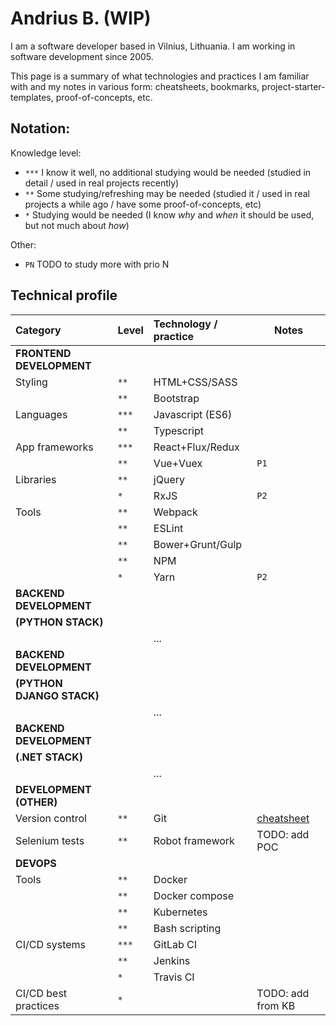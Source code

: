 # Andrius B. (WIP)

I am a software developer based in Vilnius, Lithuania. I am working in software development since 2005.

This page is a summary of what technologies and practices I am familiar with and my notes in various form: cheatsheets, bookmarks, project-starter-templates, proof-of-concepts, etc.

## Notation:

Knowledge level:

- `***` I know it well, no additional studying would be needed (studied in detail / used in real projects recently)
- `**` Some studying/refreshing may be needed (studied it / used in real projects a while ago / have some proof-of-concepts, etc)
- `*` Studying would be needed (I know _why_ and _when_ it should be used, but not much about _how_)

Other:

- `PN` TODO to study more with prio N

## Technical profile

| Category                  | Level | Technology / practice | Notes                                 |
| :------------------------ | :---- | :-------------------- | ------------------------------------- |
| **FRONTEND DEVELOPMENT**  |       |                       |                                       |
| Styling                   | `**`  | HTML+CSS/SASS         |                                       |
|                           | `**`  | Bootstrap             |                                       |
| Languages                 | `***` | Javascript (ES6)      |                                       |
|                           | `**`  | Typescript            |                                       |
| App frameworks            | `***` | React+Flux/Redux      |                                       |
|                           | `**`  | Vue+Vuex              | `P1`                                  |
| Libraries                 | `**`  | jQuery                |                                       |
|                           | `*`   | RxJS                  | `P2`                                  |
| Tools                     | `**`  | Webpack               |                                       |
|                           | `**`  | ESLint                |                                       |
|                           | `**`  | Bower+Grunt/Gulp      |                                       |
|                           | `**`  | NPM                   |                                       |
|                           | `*`   | Yarn                  | `P2`                                  |
| **BACKEND DEVELOPMENT**   |       |                       |                                       |
| **(PYTHON STACK)**        |       |                       |                                       |
|                           |       | ...                   |                                       |
| **BACKEND DEVELOPMENT**   |       |                       |                                       |
| **(PYTHON DJANGO STACK)** |       |                       |                                       |
|                           |       | ...                   |                                       |
| **BACKEND DEVELOPMENT**   |       |                       |                                       |
| **(.NET STACK)**          |       |                       |                                       |
|                           |       | ...                   |                                       |
| **DEVELOPMENT (OTHER)**   |       |                       |                                       |
| Version control           | `**`  | Git                   | [cheatsheet](notes/git/cheatsheet.md) |
| Selenium tests            | `**`  | Robot framework       | TODO: add POC                         |
| **DEVOPS**                |       |                       |                                       |
| Tools                     | `**`  | Docker                |                                       |
|                           | `**`  | Docker compose        |                                       |
|                           | `**`  | Kubernetes            |                                       |
|                           | `**`  | Bash scripting        |                                       |
| CI/CD systems             | `***` | GitLab CI             |                                       |
|                           | `**`  | Jenkins               |                                       |
|                           | `*`   | Travis CI             |                                       |
| CI/CD best practices      | `*`   |                       | TODO: add from KB                     |
